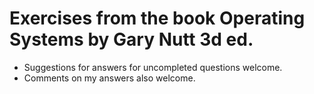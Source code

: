# Exercises from the book Operating Systems by Gary Nutt 3d ed.
- Suggestions for answers for uncompleted questions welcome.
- Comments on my answers also welcome.
